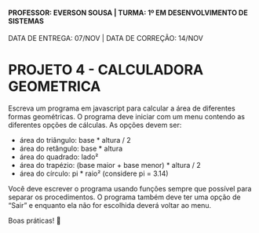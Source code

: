 #### PROFESSOR: EVERSON SOUSA | TURMA: 1º EM DESENVOLVIMENTO DE SISTEMAS

DATA DE ENTREGA: 07/NOV | DATA DE CORREÇÃO: 14/NOV
# PROJETO 4 - CALCULADORA GEOMETRICA

Escreva um programa em javascript para calcular a área de diferentes formas geométricas. O programa deve iniciar com um menu contendo as diferentes opções de cálculas. As opções devem ser:

- área do triângulo: base * altura / 2
- área do retângulo: base * altura
- área do quadrado: lado²
- área do trapézio: (base maior + base menor) * altura / 2
- área do círculo: pi * raio² (considere pi = 3.14)

Você deve escrever o programa usando funções sempre que possível para separar os procedimentos. O programa também deve ter uma opção de “Sair” e enquanto ela não for escolhida deverá voltar ao menu.

Boas práticas! :call_me_hand:
